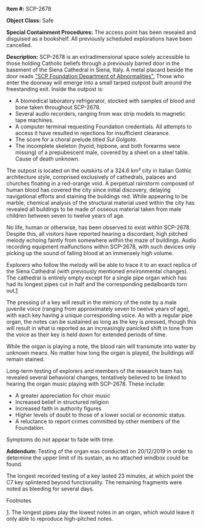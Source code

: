 **Item #:** SCP-2678

**Object Class:** Safe

**Special Containment Procedures:** The access point has been resealed and disguised as a bookshelf. All previously scheduled explorations have been cancelled.

**Description:** SCP-2678 is an extradimensional space solely accessible to those holding Catholic beliefs through a previously barred door in the basement of the Siena Cathedral in Siena, Italy. A metal placard beside the door reads ["SCP Foundation Department of Abnormalities".](/scp-3790) Those who enter the doorway will emerge into a small tarped outpost built around the freestanding exit. Inside the outpost is:

*   A biomedical laboratory refrigerator, stocked with samples of blood and bone taken throughout SCP-2678.
*   Several audio recorders, ranging from wax strip models to magnetic tape machines.
*   A computer terminal requesting Foundation credentials. All attempts to access it have resulted in rejections for insufficient clearance.
*   The score for a choral prelude titled _Sul Golgota_.
*   The incomplete skeleton (hyoid, hipbone, and both forearms were missing) of a prepubescent male, covered by a sheet on a steel table. Cause of death unknown.

The outpost is located on the outskirts of a 324.6 km² city in Italian Gothic architecture style, comprised exclusively of cathedrals, palaces and churches floating in a red-orange void. A perpetual rainstorm composed of human blood has covered the city since initial discovery, delaying navigational efforts and staining the buildings red. While appearing to be marble, chemical analysis of the structural material used within the city has revealed all buildings to be made of osseous material taken from male children between seven to twelve years of age.

No life, human or otherwise, has been observed to exist within SCP-2678. Despite this, all visitors have reported hearing a discordant, high pitched melody echoing faintly from somewhere within the maze of buildings. Audio recording equipment malfunctions within SCP-2678, with such devices only picking up the sound of falling blood at an immensely high volume.

Explorers who follow the melody will be able to trace it to an exact replica of the Siena Cathedral (with previously mentioned environmental changes). The cathedral is entirely empty except for a single pipe organ which has had its longest pipes cut in half and the corresponding pedalboards torn out.[1](javascript:;)

The pressing of a key will result in the mimicry of the note by a male juvenile voice (ranging from approximately seven to twelve years of age), with each key having a unique corresponding voice. As with a regular pipe organ, the notes can be sustained as long as the key is pressed, though this will result in what is reported as an increasingly panicked shift in tone from the voice as their key is held down for extended periods of time.

While the organ is playing a note, the blood rain will transmute into water by unknown means. No matter how long the organ is played, the buildings will remain stained.

Long-term testing of explorers and members of the research team has revealed several behavioral changes, tentatively believed to be linked to hearing the organ music playing with SCP-2678. These include:

*   A greater appreciation for choir music
*   Increased belief in structured religion
*   Increased faith in authority figures
*   Higher levels of doubt to those of a lower social or economic status.
*   A reluctance to report crimes committed by other members of the Foundation.

Symptoms do not appear to fade with time.

**Addendum:** Testing of the organ was conducted on 20/12/2019 in order to determine the upper limit of its sustain, as no attached windbox could be found.

The longest recorded testing of a key lasted 23 minutes, at which point the C7 key splintered beyond functionality. The remaining fragments were noted as bleeding for several days.

Footnotes

[1](javascript:;). The longest pipes play the lowest notes in an organ, which would leave it only able to reproduce high-pitched notes.
